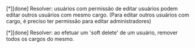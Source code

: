 [*][done] Resolver: usuários com permissão de editar usuários podem editar outros usuários com mesmo cargo.
          (Para editar outros usuários com cargo, é preciso ter permissão para editar administradores)

[*][done] Resolver: ao efetuar um 'soft delete' de um usuário, remover todos os cargos do mesmo.
